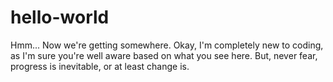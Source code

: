 # hello-world

Hmm...
Now we're getting somewhere.
Okay, I'm completely new to coding, as I'm sure you're well aware based on what you see here.
But, never fear, progress is inevitable, or at least change is.
